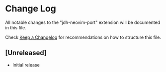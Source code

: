 # Change Log

All notable changes to the "jdh-neovim-port" extension will be documented in this file.

Check [Keep a Changelog](http://keepachangelog.com/) for recommendations on how to structure this file.

## [Unreleased]

- Initial release
